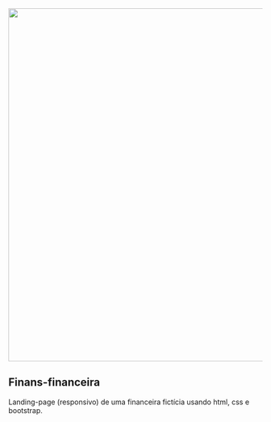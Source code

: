 <div align="center" >
    <img src="https://user-images.githubusercontent.com/104685458/193294766-e2f96992-fc3e-4d87-8349-914b47a9831a.png" width="700px">
  </div>

## Finans-financeira
Landing-page (responsivo) de uma financeira fictícia usando html, css e bootstrap.
